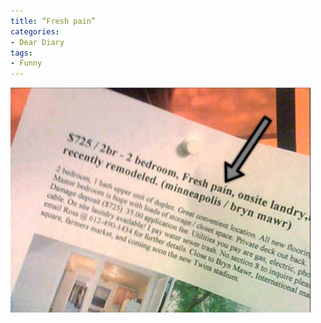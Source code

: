 ```yaml
---
title: “Fresh pain”
categories:
- Dear Diary
tags:
- Funny
---
```


![](/assets/posts/2009/29c34cad77e3cab64a8872143293cbb2.png)
